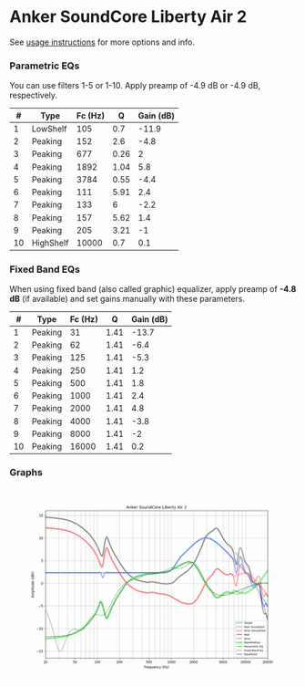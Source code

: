# Anker SoundCore Liberty Air 2
See [usage instructions](https://github.com/jaakkopasanen/AutoEq#usage) for more options and info.

### Parametric EQs
You can use filters 1-5 or 1-10. Apply preamp of -4.9 dB or -4.9 dB, respectively.

|   # | Type      |   Fc (Hz) |    Q |   Gain (dB) |
|-----|-----------|-----------|------|-------------|
|   1 | LowShelf  |       105 | 0.7  |       -11.9 |
|   2 | Peaking   |       152 | 2.6  |        -4.8 |
|   3 | Peaking   |       677 | 0.26 |         2   |
|   4 | Peaking   |      1892 | 1.04 |         5.8 |
|   5 | Peaking   |      3784 | 0.55 |        -4.4 |
|   6 | Peaking   |       111 | 5.91 |         2.4 |
|   7 | Peaking   |       133 | 6    |        -2.2 |
|   8 | Peaking   |       157 | 5.62 |         1.4 |
|   9 | Peaking   |       205 | 3.21 |        -1   |
|  10 | HighShelf |     10000 | 0.7  |         0.1 |

### Fixed Band EQs
When using fixed band (also called graphic) equalizer, apply preamp of **-4.8 dB** (if available) and set gains manually with these parameters.

|   # | Type    |   Fc (Hz) |    Q |   Gain (dB) |
|-----|---------|-----------|------|-------------|
|   1 | Peaking |        31 | 1.41 |       -13.7 |
|   2 | Peaking |        62 | 1.41 |        -6.4 |
|   3 | Peaking |       125 | 1.41 |        -5.3 |
|   4 | Peaking |       250 | 1.41 |         1.2 |
|   5 | Peaking |       500 | 1.41 |         1.8 |
|   6 | Peaking |      1000 | 1.41 |         2.4 |
|   7 | Peaking |      2000 | 1.41 |         4.8 |
|   8 | Peaking |      4000 | 1.41 |        -3.8 |
|   9 | Peaking |      8000 | 1.41 |        -2   |
|  10 | Peaking |     16000 | 1.41 |         0.2 |

### Graphs
![](./Anker%20SoundCore%20Liberty%20Air%202.png)
